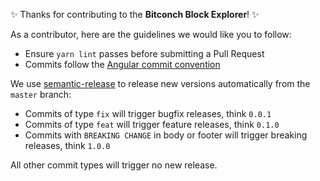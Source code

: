 
✨ Thanks for contributing to the **Bitconch Block Explorer**! ✨

As a contributor, here are the guidelines we would like you to follow:
* Ensure `yarn lint` passes before submitting a Pull Request
* Commits follow the [Angular commit convention](https://github.com/angular/angular.js/blob/master/DEVELOPERS.md#-git-commit-guidelines)

We use [semantic-release](https://github.com/semantic-release/semantic-release)
to release new versions automatically from the `master` branch:
*  Commits of type `fix` will trigger bugfix releases, think `0.0.1`
*  Commits of type `feat` will trigger feature releases, think `0.1.0`
*  Commits with `BREAKING CHANGE` in body or footer will trigger breaking releases, think `1.0.0`

All other commit types will trigger no new release.
